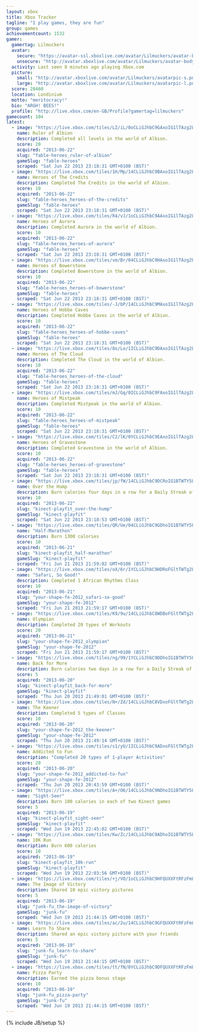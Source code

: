 ```yaml
---
layout: xbox
title: Xbox Tracker
tagline: "I play games, they are fun"
group: games
achievementcount: 1532
gamer: 
  gamertag: Lilmuckers
  avatar: 
    secure: "https://avatar-ssl.xboxlive.com/avatar/Lilmuckers/avatar-body.png"
    unsecure: "http://avatar.xboxlive.com/avatar/Lilmuckers/avatar-body.png"
  activity: Last seen 8 minutes ago playing Xbox.com
  picture: 
    small: "http://avatar.xboxlive.com/avatar/Lilmuckers/avatarpic-s.png"
    large: "http://avatar.xboxlive.com/avatar/Lilmuckers/avatarpic-l.png"
  score: 28460
  location: Londinium
  motto: "meritocracy!"
  bio: "ARGH! BEES!"
  profile: "http://live.xbox.com/en-GB/Profile?gamertag=lilmuckers"
gamecount: 104
latest: 
  - image: "https://live.xbox.com/tiles/LZ/iL/0oCLiGJhbC9GAxoIG1lTAzg2L2FjaC8wLzkyAAAAAOfn5-2kmDE=.jpg"
    name: Ruler of Albion
    description: Completed all levels in the world of Albion.
    score: 20
    acquired: "2013-06-22"
    slug: "fable-heroes_ruler-of-albion"
    gameSlug: "fable-heroes"
    scraped: "Sat Jun 22 2013 23:18:31 GMT+0100 (BST)"
  - image: "https://live.xbox.com/tiles/1H/Mp/14CLiGJhbC9BAxoIG1lTAzg2L2FjaC8wLzk1AAAAAOfn5-gGc8g=.jpg"
    name: Heroes of The Credits
    description: Completed The Credits in the world of Albion.
    score: 10
    acquired: "2013-06-22"
    slug: "fable-heroes_heroes-of-the-credits"
    gameSlug: "fable-heroes"
    scraped: "Sat Jun 22 2013 23:18:31 GMT+0100 (BST)"
  - image: "https://live.xbox.com/tiles/R4/vJ/1oCLiGJhbC9AAxoIG1lTAzg2L2FjaC8wLzk0AAAAAOfn5-nmi1s=.jpg"
    name: Heroes of Aurora
    description: Completed Aurora in the world of Albion.
    score: 10
    acquired: "2013-06-22"
    slug: "fable-heroes_heroes-of-aurora"
    gameSlug: "fable-heroes"
    scraped: "Sat Jun 22 2013 23:18:31 GMT+0100 (BST)"
  - image: "https://live.xbox.com/tiles/vm/Br/04CLiGJhbC9HAxoIG1lTAzg2L2FjaC8wLzkzAAAAAOfn5-xEYKI=.jpg"
    name: Heroes of Bowerstone
    description: Completed Bowerstone in the world of Albion.
    score: 10
    acquired: "2013-06-22"
    slug: "fable-heroes_heroes-of-bowerstone"
    gameSlug: "fable-heroes"
    scraped: "Sat Jun 22 2013 23:18:31 GMT+0100 (BST)"
  - image: "https://live.xbox.com/tiles/-J/bP/14CLiGJhbC9MAxoIG1lTAzg2L2FjaC8wLzk4AAAAAOfn5-jgluA=.jpg"
    name: Heroes of Hobbe Caves
    description: Completed Hobbe Caves in the world of Albion.
    score: 10
    acquired: "2013-06-22"
    slug: "fable-heroes_heroes-of-hobbe-caves"
    gameSlug: "fable-heroes"
    scraped: "Sat Jun 22 2013 23:18:31 GMT+0100 (BST)"
  - image: "https://live.xbox.com/tiles/8o/Lo/1ICLiGJhbC9DAxoIG1lTAzg2L2FjaC8wLzk3AAAAAOfn5-vHgu4=.jpg"
    name: Heroes of The Cloud
    description: Completed The Cloud in the world of Albion.
    score: 10
    acquired: "2013-06-22"
    slug: "fable-heroes_heroes-of-the-cloud"
    gameSlug: "fable-heroes"
    scraped: "Sat Jun 22 2013 23:18:31 GMT+0100 (BST)"
  - image: "https://live.xbox.com/tiles/mJ/Gq/0ICLiGJhbC9FAxoIG1lTAzg2L2FjaC8wLzkxAAAAAOfn5-+FkYQ=.jpg"
    name: Heroes of Mistpeak
    description: Completed Mistpeak in the world of Albion.
    score: 10
    acquired: "2013-06-22"
    slug: "fable-heroes_heroes-of-mistpeak"
    gameSlug: "fable-heroes"
    scraped: "Sat Jun 22 2013 23:18:31 GMT+0100 (BST)"
  - image: "https://live.xbox.com/tiles/C2/lK/0YCLiGJhbC9EAxoIG1lTAzg2L2FjaC8wLzkwAAAAAOfn5-5laRc=.jpg"
    name: Heroes of Gravestone
    description: Completed Gravestone in the world of Albion.
    score: 10
    acquired: "2013-06-22"
    slug: "fable-heroes_heroes-of-gravestone"
    gameSlug: "fable-heroes"
    scraped: "Sat Jun 22 2013 23:18:31 GMT+0100 (BST)"
  - image: "https://live.xbox.com/tiles/jp/fW/14CLiGJhbC9DCRoIG1BTWTY5L2FjaC8wLzM3AAAAAOfn5-j5l5I=.jpg"
    name: Over the Hump
    description: Burn calories four days in a row for a Daily Streak of four
    score: 10
    acquired: "2013-06-22"
    slug: "kinect-playfit_over-the-hump"
    gameSlug: "kinect-playfit"
    scraped: "Sat Jun 22 2013 23:18:53 GMT+0100 (BST)"
  - image: "https://live.xbox.com/tiles/QR/Ue/04CLiGJhbC9GDhoIG1BTWTY5L2FjaC8wLzQyAAAAAOfn5-wxFV0=.jpg"
    name: "Half-Marathon"
    description: Burn 1300 calories
    score: 10
    acquired: "2013-06-21"
    slug: "kinect-playfit_half-marathon"
    gameSlug: "kinect-playfit"
    scraped: "Fri Jun 21 2013 21:59:02 GMT+0100 (BST)"
  - image: "https://live.xbox.com/tiles/oX/6r/1YCLiGJhbC9HDRoFGltTWTg2L2FjaC8wLzczAAAAAOfn5-qEfr0=.jpg"
    name: "Safari, So Good!"
    description: Completed 1 African Rhythms Class
    score: 10
    acquired: "2013-06-21"
    slug: "your-shape-fe-2012_safari-so-good"
    gameSlug: "your-shape-fe-2012"
    scraped: "Fri Jun 21 2013 21:59:17 GMT+0100 (BST)"
  - image: "https://live.xbox.com/tiles/K9/9u/14CLiGJhbC8WDBoFGltTWTg2L2FjaC8wLzZiAAAAAOfn5-hB3zc=.jpg"
    name: Olympian
    description: Completed 20 types of Workouts
    score: 20
    acquired: "2013-06-21"
    slug: "your-shape-fe-2012_olympian"
    gameSlug: "your-shape-fe-2012"
    scraped: "Fri Jun 21 2013 21:59:17 GMT+0100 (BST)"
  - image: "https://live.xbox.com/tiles/ng/99/1YCLiGJhbC9DDhoIG1BTWTY5L2FjaC8wLzQ3AAAAAOfn5-pSD4I=.jpg"
    name: Back for More
    description: Burn calories two days in a row for a Daily Streak of two
    score: 5
    acquired: "2013-06-20"
    slug: "kinect-playfit_back-for-more"
    gameSlug: "kinect-playfit"
    scraped: "Thu Jun 20 2013 21:49:01 GMT+0100 (BST)"
  - image: "https://live.xbox.com/tiles/N+/Zd/14CLiGJhbC8VDxoFGltTWTg2L2FjaC8wLzVhAAAAAOfn5-hy5is=.jpg"
    name: The Keener
    description: Completed 5 types of Classes
    score: 10
    acquired: "2013-06-20"
    slug: "your-shape-fe-2012_the-keener"
    gameSlug: "your-shape-fe-2012"
    scraped: "Thu Jun 20 2013 21:49:14 GMT+0100 (BST)"
  - image: "https://live.xbox.com/tiles/s1/yU/1ICLiGJhbC9ADxoFGltTWTg2L2FjaC8wLzU0AAAAAOfn5-u7XK8=.jpg"
    name: Addicted to Fun
    description: "Completed 20 types of 1-player Activities"
    score: 20
    acquired: "2013-06-20"
    slug: "your-shape-fe-2012_addicted-to-fun"
    gameSlug: "your-shape-fe-2012"
    scraped: "Thu Jun 20 2013 20:43:59 GMT+0100 (BST)"
  - image: "https://live.xbox.com/tiles/A+/O6/14CLiGJhbC9NDhoIG1BTWTY5L2FjaC8wLzQ5AAAAAOfn5-iV4x8=.jpg"
    name: "Sight-Seer"
    description: Burn 100 calories in each of two Kinect games
    score: 5
    acquired: "2013-06-19"
    slug: "kinect-playfit_sight-seer"
    gameSlug: "kinect-playfit"
    scraped: "Wed Jun 19 2013 22:45:02 GMT+0100 (BST)"
  - image: "https://live.xbox.com/tiles/Kw/Zc/14CLiGJhbC9ADhoIG1BTWTY5L2FjaC8wLzQ0AAAAAOfn5-hzBjc=.jpg"
    name: 10K Run
    description: Burn 600 calories
    score: 10
    acquired: "2013-06-19"
    slug: "kinect-playfit_10k-run"
    gameSlug: "kinect-playfit"
    scraped: "Wed Jun 19 2013 22:03:56 GMT+0100 (BST)"
  - image: "https://live.xbox.com/tiles/+j/VO/1oCLiGJhbC9HFQUXXFtRFzFmL2FjaC8wLzMAAAAA5+fn+WE14Q==.jpg"
    name: The Image of Victory
    description: Shared 10 epic victory pictures
    score: 5
    acquired: "2013-06-19"
    slug: "junk-fu_the-image-of-victory"
    gameSlug: "junk-fu"
    scraped: "Wed Jun 19 2013 21:44:15 GMT+0100 (BST)"
  - image: "https://live.xbox.com/tiles/ac/2u/14CLiGJhbC9GFQUXXFtRFzFmL2FjaC8wLzIAAAAA5+fn+IHNcg==.jpg"
    name: Learn To Share
    description: Shared an epic victory picture with your friends
    score: 5
    acquired: "2013-06-19"
    slug: "junk-fu_learn-to-share"
    gameSlug: "junk-fu"
    scraped: "Wed Jun 19 2013 21:44:15 GMT+0100 (BST)"
  - image: "https://live.xbox.com/tiles/tt/fN/0YCLiGJhbC9DFQUXXFtRFzFmL2FjaC8wLzcAAAAA5+fn-uLXrQ==.jpg"
    name: Pizza Party
    description: Earned the pizza bonus stage
    score: 10
    acquired: "2013-06-19"
    slug: "junk-fu_pizza-party"
    gameSlug: "junk-fu"
    scraped: "Wed Jun 19 2013 21:44:15 GMT+0100 (BST)"
---
```

{% include JB/setup %}
